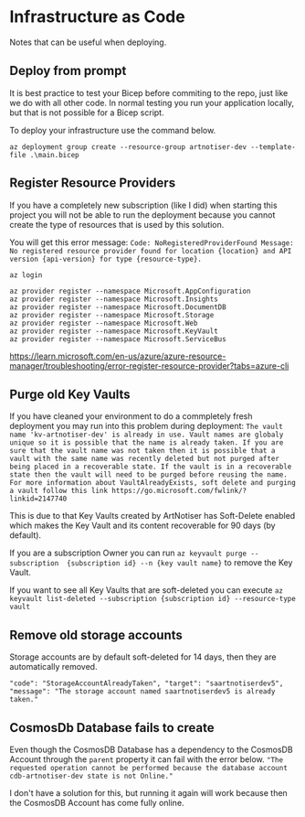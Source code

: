 # Infrastructure as Code

Notes that can be useful when deploying.

## Deploy from prompt

It is best practice to test your Bicep before commiting to the repo, just like
we do with all other code. In normal testing you run your application locally, 
but that is not possible for a Bicep script.

To deploy your infrastructure use the command below.

`az deployment group create --resource-group artnotiser-dev --template-file .\main.bicep` 

## Register Resource Providers
If you have a completely new subscription (like I did) when starting this project
you will not be able to run the deployment because you cannot create the type
of resources that is used by this solution.

You will get this error message: 
`Code: NoRegisteredProviderFound
Message: No registered resource provider found for location {location}
and API version {api-version} for type {resource-type}.`

```
az login 

az provider register --namespace Microsoft.AppConfiguration
az provider register --namespace Microsoft.Insights
az provider register --namespace Microsoft.DocumentDB
az provider register --namespace Microsoft.Storage
az provider register --namespace Microsoft.Web
az provider register --namespace Microsoft.KeyVault
az provider register --namespace Microsoft.ServiceBus
```

https://learn.microsoft.com/en-us/azure/azure-resource-manager/troubleshooting/error-register-resource-provider?tabs=azure-cli

## Purge old Key Vaults
If you have cleaned your environment to do a commpletely fresh deployment you may 
run into this problem during deployment: `The vault name 'kv-artnotiser-dev' is already in use. Vault names are globaly unique so it is possible that the name is already taken. If you are sure that the vault name was not taken then it is possible that a vault with the same name was recently deleted but not purged after being placed in a recoverable state. If the vault is in a recoverable state then the vault will need to be purged before reusing the name. For more information about VaultAlreadyExists, soft delete and purging a vault follow this link https://go.microsoft.com/fwlink/?linkid=2147740`

This is due to that Key Vaults created by ArtNotiser has Soft-Delete enabled 
which makes the Key Vault and its content recoverable for 90 days (by default).

If you are a subscription Owner you can run `az keyvault purge --subscription 
{subscription id} --n {key vault name}` to remove the Key Vault.

If you want to see all Key Vaults that are soft-deleted you can execute 
`az keyvault list-deleted --subscription {subscription id} --resource-type vault`

## Remove old storage accounts

Storage accounts are by default soft-deleted for 14 days, then they are
automatically removed.

`"code": "StorageAccountAlreadyTaken", "target": "saartnotiserdev5", "message": "The storage account named saartnotiserdev5 is already taken."`

## CosmosDb Database fails to create

Even though the CosmosDB Database has a dependency to the CosmosDB Account
through the `parent` property it can fail with the error below.
`"The requested operation cannot be performed because the database account cdb-artnotiser-dev state is not Online."`

I don't have a solution for this, but running it again will work because
then the CosmosDB Account has come fully online.